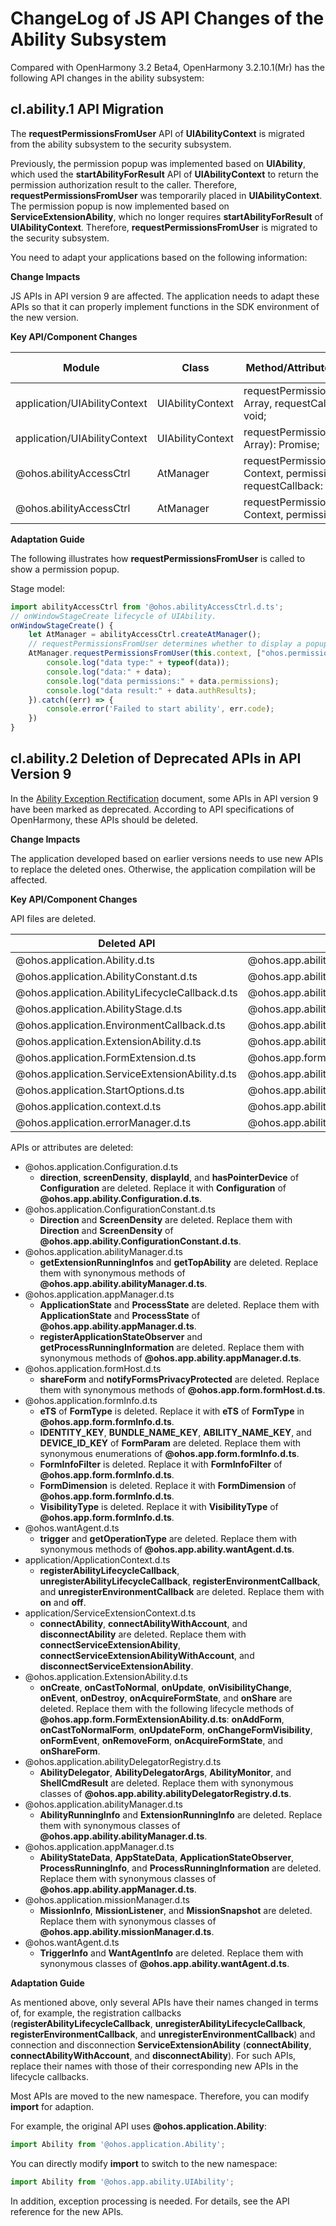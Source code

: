 # ChangeLog of JS API Changes of the Ability Subsystem

Compared with OpenHarmony 3.2 Beta4, OpenHarmony 3.2.10.1(Mr) has the following API changes in the ability subsystem:

## cl.ability.1 API Migration
The **requestPermissionsFromUser** API of **UIAbilityContext** is migrated from the ability subsystem to the security subsystem.

Previously, the permission popup was implemented based on **UIAbility**, which used the **startAbilityForResult** API of **UIAbilityContext** to return the permission authorization result to the caller. Therefore, **requestPermissionsFromUser** was temporarily placed in **UIAbilityContext**. The permission popup is now implemented based on **ServiceExtensionAbility**, which no longer requires **startAbilityForResult** of **UIAbilityContext**. Therefore, **requestPermissionsFromUser** is migrated to the security subsystem.

You need to adapt your applications based on the following information:

**Change Impacts**

JS APIs in API version 9 are affected. The application needs to adapt these APIs so that it can properly implement functions in the SDK environment of the new version.

**Key API/Component Changes**

| Module                      | Class            | Method/Attribute/Enumeration/Constant                                         | Change Type|
| ---------------------------- | ---------------- | ------------------------------------------------------------ | -------- |
| application/UIAbilityContext | UIAbilityContext | requestPermissionsFromUser(permissions: Array<string>, requestCallback: AsyncCallback<PermissionRequestResult>): void; | Deleted    |
| application/UIAbilityContext | UIAbilityContext | requestPermissionsFromUser(permissions: Array<string>): Promise<PermissionRequestResult>; | Deleted    |
| @ohos.abilityAccessCtrl      | AtManager        | requestPermissionsFromUser(context: Context, permissions: Array<Permissions>, requestCallback: AsyncCallback<PermissionRequestResult>) : void; | Added    |
| @ohos.abilityAccessCtrl      | AtManager        | requestPermissionsFromUser(context: Context, permissions: Array<Permissions>) : Promise<PermissionRequestResult>; | Added    |

**Adaptation Guide**

The following illustrates how **requestPermissionsFromUser** is called to show a permission popup.

Stage model:

```ts
import abilityAccessCtrl from '@ohos.abilityAccessCtrl.d.ts';
// onWindowStageCreate lifecycle of UIAbility.
onWindowStageCreate() {
    let AtManager = abilityAccessCtrl.createAtManager();
    // requestPermissionsFromUser determines whether to display a popup based on the permission authorization status.
    AtManager.requestPermissionsFromUser(this.context, ["ohos.permission.MANAGE_DISPOSED_APP_STATUS"]).then((data) => {
        console.log("data type:" + typeof(data));
        console.log("data:" + data);
        console.log("data permissions:" + data.permissions);
        console.log("data result:" + data.authResults);
    }).catch((err) => {
        console.error('Failed to start ability', err.code);
    })
}
```



## cl.ability.2 Deletion of Deprecated APIs in API Version 9

In the [Ability Exception Rectification](../OpenHarmony_3.2.8.3/changelogs-ability.md) document, some APIs in API version 9 have been marked as deprecated. According to API specifications of OpenHarmony, these APIs should be deleted.

**Change Impacts**

The application developed based on earlier versions needs to use new APIs to replace the deleted ones. Otherwise, the application compilation will be affected.

**Key API/Component Changes**

API files are deleted.

| Deleted API                                     | New API                                         |
| ----------------------------------------------- | ----------------------------------------------- |
| @ohos.application.Ability.d.ts                  | @ohos.app.ability.UIAbility.d.ts                |
| @ohos.application.AbilityConstant.d.ts          | @ohos.app.ability.AbilityConstant.d.ts          |
| @ohos.application.AbilityLifecycleCallback.d.ts | @ohos.app.ability.AbilityLifecycleCallback.d.ts |
| @ohos.application.AbilityStage.d.ts             | @ohos.app.ability.AbilityStage.d.ts             |
| @ohos.application.EnvironmentCallback.d.ts      | @ohos.app.ability.EnvironmentCallback.d.ts      |
| @ohos.application.ExtensionAbility.d.ts         | @ohos.app.ability.ExtensionAbility.d.ts         |
| @ohos.application.FormExtension.d.ts            | @ohos.app.form.FormExtensionAbility.d.ts        |
| @ohos.application.ServiceExtensionAbility.d.ts  | @ohos.app.ability.ServiceExtensionAbility.d.ts  |
| @ohos.application.StartOptions.d.ts             | @ohos.app.ability.StartOptions.d.ts             |
| @ohos.application.context.d.ts                  | @ohos.app.ability.common.d.ts                   |
| @ohos.application.errorManager.d.ts             | @ohos.app.ability.errorManager.d.ts             |

APIs or attributes are deleted:

- @ohos.application.Configuration.d.ts
  - **direction**, **screenDensity**, **displayId**, and **hasPointerDevice** of **Configuration** are deleted. Replace it with **Configuration** of **@ohos.app.ability.Configuration.d.ts**.
- @ohos.application.ConfigurationConstant.d.ts
  - **Direction** and **ScreenDensity** are deleted. Replace them with **Direction** and **ScreenDensity** of **@ohos.app.ability.ConfigurationConstant.d.ts**.
- @ohos.application.abilityManager.d.ts
  - **getExtensionRunningInfos** and **getTopAbility** are deleted. Replace them with synonymous methods of **@ohos.app.ability.abilityManager.d.ts**.
- @ohos.application.appManager.d.ts
  - **ApplicationState** and **ProcessState** are deleted. Replace them with **ApplicationState** and **ProcessState** of **@ohos.app.ability.appManager.d.ts**.
  - **registerApplicationStateObserver** and **getProcessRunningInformation** are deleted. Replace them with synonymous methods of **@ohos.app.ability.appManager.d.ts**.
- @ohos.application.formHost.d.ts
  - **shareForm** and **notifyFormsPrivacyProtected** are deleted. Replace them with synonymous methods of **@ohos.app.form.formHost.d.ts**.
- @ohos.application.formInfo.d.ts
  - **eTS** of **FormType** is deleted. Replace it with **eTS** of **FormType** in **@ohos.app.form.formInfo.d.ts**.
  - **IDENTITY_KEY**, **BUNDLE_NAME_KEY**, **ABILITY_NAME_KEY**, and **DEVICE_ID_KEY** of **FormParam** are deleted. Replace them with synonymous enumerations of **@ohos.app.form.formInfo.d.ts**.
  - **FormInfoFilter** is deleted. Replace it with **FormInfoFilter** of **@ohos.app.form.formInfo.d.ts**.
  - **FormDimension** is deleted. Replace it with **FormDimension** of **@ohos.app.form.formInfo.d.ts**.
  - **VisibilityType** is deleted. Replace it with **VisibilityType** of **@ohos.app.form.formInfo.d.ts**.
- @ohos.wantAgent.d.ts
  - **trigger** and **getOperationType** are deleted. Replace them with synonymous methods of **@ohos.app.ability.wantAgent.d.ts**.
- application/ApplicationContext.d.ts
  - **registerAbilityLifecycleCallback**, **unregisterAbilityLifecycleCallback**, **registerEnvironmentCallback**, and **unregisterEnvironmentCallback** are deleted. Replace them with **on** and **off**.
- application/ServiceExtensionContext.d.ts
  - **connectAbility**, **connectAbilityWithAccount**, and **disconnectAbility** are deleted. Replace them with **connectServiceExtensionAbility**, **connectServiceExtensionAbilityWithAccount**, and **disconnectServiceExtensionAbility**.
- @ohos.application.ExtensionAbility.d.ts
  - **onCreate**, **onCastToNormal**, **onUpdate**, **onVisibilityChange**, **onEvent**, **onDestroy**, **onAcquireFormState**, and **onShare** are deleted. Replace them with the following lifecycle methods of **@ohos.app.form.FormExtensionAbility.d.ts**: **onAddForm**, **onCastToNormalForm**, **onUpdateForm**, **onChangeFormVisibility**, **onFormEvent**, **onRemoveForm**, **onAcquireFormState**, and **onShareForm**.
- @ohos.application.abilityDelegatorRegistry.d.ts
  - **AbilityDelegator**, **AbilityDelegatorArgs**, **AbilityMonitor**, and **ShellCmdResult** are deleted. Replace them with synonymous classes of **@ohos.app.ability.abilityDelegatorRegistry.d.ts**.
- @ohos.application.abilityManager.d.ts
  - **AbilityRunningInfo** and **ExtensionRunningInfo** are deleted. Replace them with synonymous classes of **@ohos.app.ability.abilityManager.d.ts**.
- @ohos.application.appManager.d.ts
  - **AbilityStateData**, **AppStateData**, **ApplicationStateObserver**, **ProcessRunningInfo**, and **ProcessRunningInformation** are deleted. Replace them with synonymous classes of **@ohos.app.ability.appManager.d.ts**.
- @ohos.application.missionManager.d.ts
  - **MissionInfo**, **MissionListener**, and **MissionSnapshot** are deleted. Replace them with synonymous classes of **@ohos.app.ability.missionManager.d.ts**.
- @ohos.wantAgent.d.ts
  - **TriggerInfo** and **WantAgentInfo** are deleted. Replace them with synonymous classes of **@ohos.app.ability.wantAgent.d.ts**.

**Adaptation Guide**

As mentioned above, only several APIs have their names changed in terms of, for example, the registration callbacks (**registerAbilityLifecycleCallback**, **unregisterAbilityLifecycleCallback**, **registerEnvironmentCallback**, and **unregisterEnvironmentCallback**) and connection and disconnection **ServiceExtensionAbility** (**connectAbility**, **connectAbilityWithAccount**, and **disconnectAbility**). For such APIs, replace their names with those of their corresponding new APIs in the lifecycle callbacks.

Most APIs are moved to the new namespace. Therefore, you can modify **import** for adaption.

For example, the original API uses **@ohos.application.Ability**:

```js
import Ability from '@ohos.application.Ability';
```

You can directly modify **import** to switch to the new namespace:

```js
import Ability from '@ohos.app.ability.UIAbility';
```

In addition, exception processing is needed. For details, see the API reference for the new APIs.
